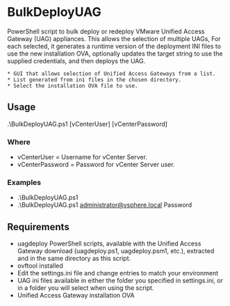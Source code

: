# BulkDeployUAG

PowerShell script to bulk deploy or redeploy VMware Unified Access Gateway (UAG) appliances. This allows the selection of multiple UAGs, For each selected, it generates a runtime version of the deployment INI files to use the new installation OVA, optionally updates the target string to use the supplied credentials, and then deploys the UAG.

	* GUI that allows selection of Unified Access Gateways from a list.
	* List generated from ini files in the chosen directory.
	* Select the installation OVA file to use.

## Usage
.\BulkDeployUAG.ps1 [vCenterUser] [vCenterPassword]

### Where
* vCenterUser     = Username for vCenter Server.
* vCenterPassword  = Password for vCenter Server user.

### Examples
* .\BulkDeployUAG.ps1
* .\BulkDeployUAG.ps1 administrator@vsphere.local Password

## Requirements
* uagdeploy PowerShell scripts, available with the Unified Access Gateway download (uagdeploy.ps1, uagdeploy.psm1, etc.), extracted and in the same directory as this script.
* ovftool installed
* Edit the settings.ini file and change entries to match your environment
* UAG ini files available in either the folder you specified in settings.ini, or in a folder you will select when using the script.
* Unified Access Gateway installation OVA